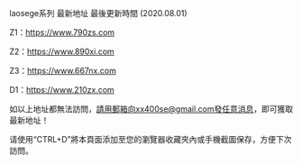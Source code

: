 laosege系列 最新地址 最後更新時間 (2020.08.01)

Z1：https://www.790zs.com

Z2：https://www.890xi.com

Z3：https://www.667nx.com

D1：https://www.210zx.com

如以上地址都無法訪問，請用郵箱向xx400se@gmail.com發任意消息，即可獲取最新地址！

请使用“CTRL+D”將本頁面添加至您的瀏覽器收藏夾內或手機截圖保存，方便下次訪問。
